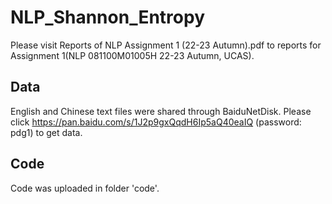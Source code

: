 # NLP_Shannon_Entropy
Please visit Reports of NLP Assignment 1 (22-23 Autumn).pdf to reports for Assignment 1(NLP 081100M01005H 22-23 Autumn, UCAS).
## Data
English and Chinese text files were shared through BaiduNetDisk. Please click https://pan.baidu.com/s/1J2p9gxQqdH6Ip5aQ40eaIQ (password: pdg1) to get data.
## Code
Code was uploaded in folder 'code'.

